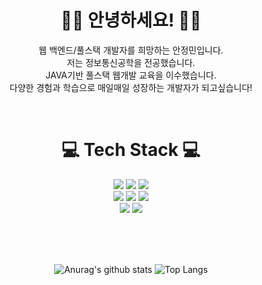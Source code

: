 <div align="center"> 

# 🙇‍♀️ 안녕하세요! 🙇‍♀️

웹 백엔드/풀스택 개발자를 희망하는 안정민입니다.  <br>
저는 정보통신공학을 전공했습니다. <br>
JAVA기반 풀스택 웹개발 교육을 이수했습니다. <br>
다양한 경험과 학습으로 매일매일 성장하는 개발자가 되고싶습니다! <br>
   
<br/>

<h1>💻 Tech Stack 💻</h1>

<img src="https://img.shields.io/badge/JAVA-007396?style=flat-square&logo=OpenJDK&logoColor=white">
<img src="https://img.shields.io/badge/Python-3776AB?style=flat-square&logo=Python&logoColor=white">
<img src="https://img.shields.io/badge/C-A8B9CC?style=flat-square&logo=C&logoColor=white">
<br/>
<img src="https://img.shields.io/badge/HTML5-E34F26?style=flat-square&logo=HTML5&logoColor=white">
<img src="https://img.shields.io/badge/CSS3-1572B6?style=flat-square&logo=CSS3&logoColor=white">
<img src="https://img.shields.io/badge/JavaScript-F7DF1E?style=flat-square&logo=JavaScript&logoColor=white">
<br/>
<img src="https://img.shields.io/badge/Oracle-F80000?style=flat-square&logo=Oracle&logoColor=white"> 
<img src="https://img.shields.io/badge/Spring-6DB33F?style=flat-square&logo=Spring&logoColor=white">
<br/>

<br/><br/><br/>

![Anurag's github stats](https://github-readme-stats.vercel.app/api?username=jungmin9911&show_icons=true&theme=shadow_green)
![Top Langs](https://github-readme-stats.vercel.app/api/top-langs/?username=jungmin9911&layout=compact&theme=shadow_green)

</div>
